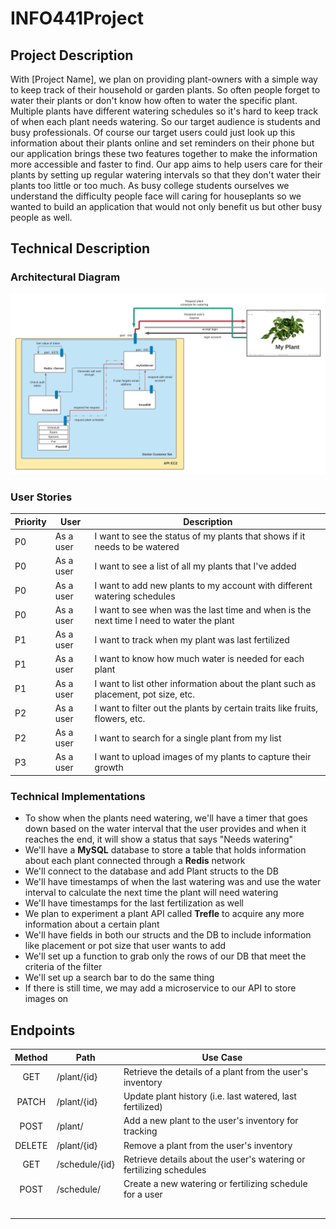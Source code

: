 # INFO441Project

## Project Description

With [Project Name], we plan on providing plant-owners with a simple way to keep track of their household or garden plants. So often people forget to water their plants or don't know how often to water the specific plant. Multiple plants have different watering schedules so it's hard to keep track of when each plant needs watering. So our target audience is students and busy professionals. Of course our target users could just look up this information about their plants online and set reminders on their phone but our application brings these two features together to make the information more accessible and faster to find. Our app aims to help users care for their plants by setting up regular watering intervals so that they don't water their plants too little or too much. As busy college students ourselves we understand the difficulty people face will caring for houseplants so we wanted to build an application that would not only benefit us but other busy people as well.

## Technical Description

### Architectural Diagram
![Plant Helper project Diagram](diagram/INFO441_PlantHelperDiagram.png)


### User Stories
| Priority | User | Description |
| --- | --- | --- |
| P0 | As a user | I want to see the status of my plants that shows if it needs to be watered |
| P0 | As a user | I want to see a list of all my plants that I've added |
| P0 | As a user | I want to add new plants to my account with different watering schedules |
| P0 | As a user | I want to see when was the last time and when is the next time I need to water the plant |
| P1 | As a user | I want to track when my plant was last fertilized |
| P1 | As a user | I want to know how much water is needed for each plant |
| P1 | As a user | I want to list other information about the plant such as placement, pot size, etc. |
| P2 | As a user | I want to filter out the plants by certain traits like fruits, flowers, etc. |
| P2 | As a user | I want to search for a single plant from my list |
| P3 | As a user | I want to upload images of my plants to capture their growth |

### Technical Implementations
- To show when the plants need watering, we'll have a timer that goes down based on the water interval that the user provides and when it reaches the end, it will show a status that says "Needs watering"
- We'll have a **MySQL** database to store a table that holds information about each plant connected through a **Redis** network
- We'll connect to the database and add Plant structs to the DB
- We'll have timestamps of when the last watering was and use the water interval to calculate the next time the plant will need watering
- We'll have timestamps for the last fertilization as well
- We plan to experiment a plant API called **Trefle** to acquire any more information about a certain plant
- We'll have fields in both our structs and the DB to include information like placement or pot size that user wants to add
- We'll set up a function to grab only the rows of our DB that meet the criteria of the filter
- We'll set up a search bar to do the same thing
- If there is still time, we may add a microservice to our API to store images on



## Endpoints

| Method | Path           | Use Case                                                     |
| :----: | -------------- | ------------------------------------------------------------ |
|  GET   | /plant/{id}    | Retrieve the details of a plant from the user's inventory    |
| PATCH  | /plant/{id}    | Update plant history (i.e. last watered, last fertilized)    |
|  POST  | /plant/        | Add a new plant to the user's inventory for tracking         |
| DELETE | /plant/{id}    | Remove a plant from the user's inventory                     |
|  GET   | /schedule/{id} | Retrieve details about the user's watering or fertilizing schedules |
|  POST  | /schedule/     | Create a new watering or fertilizing schedule for a user     |
|        |                |                                                              |
|        |                |                                                              |
|        |                |                                                              |
|        |                |                                                              |
|        |                |                                                              |
